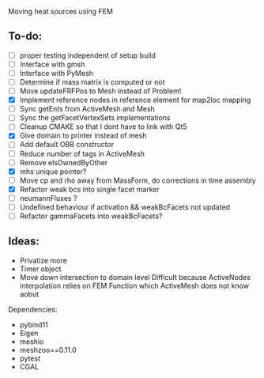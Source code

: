 Moving heat sources using FEM

To-do:
------
- [ ] proper testing independent of setup build
- [ ] Interface with gmsh
- [ ] Interface with PyMesh
- [ ] Determine if mass matrix is computed or not
- [ ] Move updateFRFPos to Mesh instead of Problem!
- [x] Implement reference nodes in reference element for map2loc mapping
- [ ] Sync getEnts from ActiveMesh and Mesh
- [ ] Sync the getFacetVertexSets implementations
- [ ] Cleanup CMAKE so that I dont have to link with Qt5
- [x] Give domain to printer instead of mesh
- [ ] Add default OBB constructor
- [ ] Reduce number of tags in ActiveMesh
- [ ] Remove elsOwnedByOther
- [x] mhs unique pointer?
- [ ] Move cp and rho away from MassForm, do corrections in time assembly
- [x] Refactor weak bcs into single facet marker
- [ ] neumannFluxes ?
- [ ] Undefined behaviour if activation && weakBcFacets not updated
- [ ] Refactor gammaFacets into weakBcFacets?

Ideas:
------
- Privatize more
- Timer object
- Move down intersection to domain level
Difficult because ActiveNodes interpolation relies on
FEM Function which ActiveMesh does not know aobut

Dependencies:

- pybind11
- Eigen
- meshio
- meshzoo==0.11.0
- pytest
- CGAL
